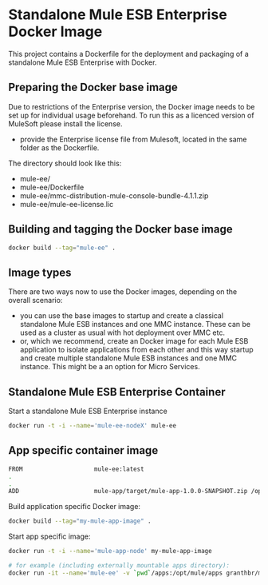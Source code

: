 Standalone Mule ESB Enterprise Docker Image
===============

This project contains a Dockerfile for the deployment and packaging of a standalone Mule ESB Enterprise with Docker.

Preparing the Docker base image
---------------

Due to restrictions of the Enterprise version, the Docker image needs to be set up for individual usage beforehand. To run this as a licenced version of MuleSoft please install the license.
- provide the Enterprise license file from Mulesoft, located in the same folder as the Dockerfile.

The directory should look like this:
* mule-ee/
* mule-ee/Dockerfile
* mule-ee/mmc-distribution-mule-console-bundle-4.1.1.zip
* mule-ee/mule-ee-license.lic

Building and tagging the Docker base image
---------------

```bash
docker build --tag="mule-ee" .
```

Image types
---------------

There are two ways now to use the Docker images, depending on the overall scenario:
- you can use the base images to startup and create a classical standalone Mule ESB instances and one MMC instance. These can be used as a cluster as usual with hot deployment over MMC etc.
- or, which we recommend, create an Docker image for each Mule ESB application to isolate applications from each other and this way startup and create multiple standalone Mule ESB instances and one MMC instance. This might be a an option for Micro Services.

Standalone Mule ESB Enterprise Container
---------------

Start a standalone Mule ESB Enterprise instance

```bash
docker run -t -i --name='mule-ee-nodeX' mule-ee
```

App specific container image
---------------

```bash
FROM                    mule-ee:latest
.
.
ADD                     mule-app/target/mule-app-1.0.0-SNAPSHOT.zip /opt/mule-standalone-4.1.1/apps/
```

Build application specific Docker image:

```bash
docker build --tag="my-mule-app-image" .
```

Start app specific image:

```bash
docker run -t -i --name='mule-app-node' my-mule-app-image

# for example (including externally mountable apps directory):
docker run -it --name='mule-ee' -v `pwd`/apps:/opt/mule/apps granthbr/mule-ee
```